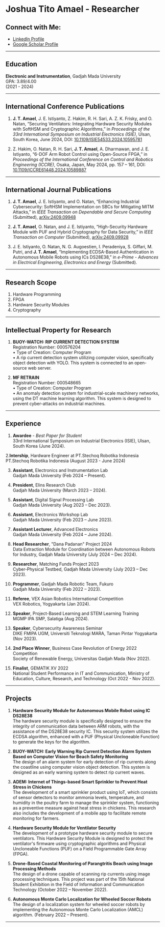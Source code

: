 # Joshua Tito Amael - Researcher

## Connect with Me:
- [LinkedIn Profile](https://www.linkedin.com/in/joshua-tito-amael-b515491a5/)
- [Google Scholar Profile](https://scholar.google.com/citations?hl=en&user=M_wPL-4AAAAJ)

---

## Education
**Electronic and Instrumentation**, Gadjah Mada University  
GPA: 3.89/4.00  
(2021 - 2024)

---

## International Conference Publications
1. **J. T. Amael**, J. E. Istiyanto, Z. Hakim, R. H. Sari, A. Z. K. Frisky, and O. Natan, “Securing Ventilators: Integrating Hardware Security Modules with SoftHSM and Cryptographic Algorithms,” in *Proceedings of the 33rd International Symposium on Industrial Electronics (ISIE)*, Ulsan, South Korea, June 2024, DOI: [10.1109/ISIE54533.2024.10595781](https://doi.org/10.1109/ISIE54533.2024.10595781)

2. Z. Hakim, O. Natan, R. H. Sari, **J. T. Amael**, A. Dharmawan, and J. E. Istiyanto, “6-DOF Arm Robot Control using Open-Source FPGA,” in *Proceedings of the International Conference on Control and Robotics Engineering (ICCRE)*, Osaka, Japan, May 2024, pp. 157 – 161, DOI: [10.1109/ICCRE61448.2024.10589887](https://doi.org/10.1109/ICCRE61448.2024.10589887)

---

## International Journal Publications
1. **J. T. Amael**, J. E. Istiyanto, and O. Natan, “Enhancing Industrial Cybersecurity: SoftHSM Implementation on SBCs for Mitigating MITM Attacks,” in *IEEE Transaction on Dependable and Secure Computing* (Submitted), [arXiv:2409.09948](https://arxiv.org/pdf/2409.09948)

2. **J. T. Amael**, O. Natan, and J. E. Istiyanto, “High-Security Hardware Module with PUF and Hybrid Cryptography for Data Security,” in *IEEE Transaction on Computer* (Submitted), [arXiv:2409.09928](https://arxiv.org/abs/2409.09928)

3. J. E. Istiyanto, O. Natan, N. G. Augoestien, I. Peradeniya, S. Giffari, M. Putri, and **J. T. Amael**, “Implementing ECDSA-Based Authentication in Autonomous Mobile Robots using ICs DS28E38,” in *e-Prime - Advances in Electrical Engineering, Electronics and Energy* (Submitted).

 

---

## Research Scope
1. Hardware Programming
2. FPGA
3. Hardware Security Modules
4. Cryptography

---

## Intellectual Property for Research
1. **BUOY-WATCH: RIP CURRENT DETECTION SYSTEM**  
   Registration Number: 000576204  
   • Type of Creation: Computer Program  
   • A rip current detection system utilizing computer vision, specifically object detection with YOLO. This system is connected to an open-source web server.

2. **MF RETRAIN**  
   Registration Number: 000548665  
   • Type of Creation: Computer Program  
   • An anomaly detection system for industrial-scale machinery networks, using the DT machine learning algorithm. This system is designed to prevent cyber-attacks on industrial machines.

---

## Experience
1. **Awardee** - *Best Paper for Student*  
   33rd International Symposium on Industrial Electronics (ISIE), Ulsan, South Korea (June 2024).

2.**Intership**, Hardware Engineer at PT.Stechoq Robotika Indonesia
   PT.Stechoq Robotika Indonesia (August 2023 - June 2024)

3. **Assistant**, Electronics and Instrumentation Lab  
   Gadjah Mada University (Feb 2024 – Present).

4. **President**, Elins Research Club  
   Gadjah Mada University (March 2023 – 2024).

5. **Assistant**, Digital Signal Processing Lab  
   Gadjah Mada University (Aug 2023 – Dec 2023).

6. **Assistant**, Electronics Workshop Lab  
   Gadjah Mada University (Feb 2023 – June 2023).

7. **Assistant Lecturer**, Advanced Electronics  
   Gadjah Mada University (Feb 2024 – June 2024).

8. **Head Researcher**, "Dana Padanan" Project 2024  
   Data Extraction Module for Coordination between Autonomous Robots for Industry, Gadjah Mada University (July 2024 – Dec 2024).

9. **Researcher**, Matching Funds Project 2023  
   Cyber-Physical Testbed, Gadjah Mada University (July 2023 – Dec 2023).

10. **Programmer**, Gadjah Mada Robotic Team, Fukuro  
   Gadjah Mada University (Feb 2022 – 2023).

11. **Referee**, VEX Asian Robotics International Competition  
    VEX Robotics, Yogyakarta (Jan 2024).

12. **Speaker**, Project-Based Learning and STEM Learning Training  
    MGMP IPA SMP, Salatiga (Aug 2024).

13. **Speaker**, Cybersecurity Awareness Seminar  
    DIKE FMIPA UGM, Universiti Teknologi MARA, Taman Pintar Yogyakarta (Nov 2023).

15. **2nd Place Winner**, Business Case Revolution of Energy 2022 Competition  
    Society of Renewable Energy, Universitas Gadjah Mada (Nov 2022).

16. **Finalist**, GEMATIK XV 2022  
    National Student Performance in IT and Communication, Ministry of Education, Culture, Research, and Technology (Oct 2022 - Nov 2022).

---

## Projects

1. **Hardware Security Module for Autonomous Mobile Robot using IC DS28E38**  
   The hardware security module is specifically designed to ensure the integrity of communication data between ARM robots, with the assistance of the DS28E38 security IC. This security system utilizes the ECDSA algorithm, enhanced with a PUF (Physical Uncloneable Function) to generate the keys for the algorithm.

2. **BUOY-WATCH: Early Warning Rip Current Detection Alarm System Based on Computer Vision for Beach Safety Monitoring**  
   The design of an alarm system for early detection of rip currents along the coastline using computer vision object detection. This system is designed as an early warning system to detect rip current waves.

3. **ADEM: Internet of Things-based Smart Sprinkler to Prevent Heat Stress in Chickens**  
   The development of a smart sprinkler product using IoT, which consists of sensor detectors to monitor ammonia levels, temperature, and humidity in the poultry farm to manage the sprinkler system, functioning as a preventive measure against heat stress in chickens. This research also includes the development of a mobile app to facilitate remote monitoring for farmers.

4. **Hardware Security Module for Ventilator Security**  
   The development of a prototype hardware security module to secure ventilators. This Hardware Security Module is designed to protect the ventilator's firmware using cryptographic algorithms and Physical Uncloneable Functions (PUF) on a Field Programmable Gate Array (FPGA).

5. **Drone-Based Coastal Monitoring of Parangtritis Beach using Image Processing Methods**  
   The design of a drone capable of scanning rip currents using image processing techniques. This project was part of the 15th National Student Exhibition in the Field of Information and Communication Technology (October 2022 – November 2022).

6. **Autonomous Monte Carlo Localization for Wheeled Soccer Robots**  
   The design of a localization system for wheeled soccer robots by implementing the Autonomous Monte Carlo Localization (AMCL) algorithm. (February 2022 – Present).

---
